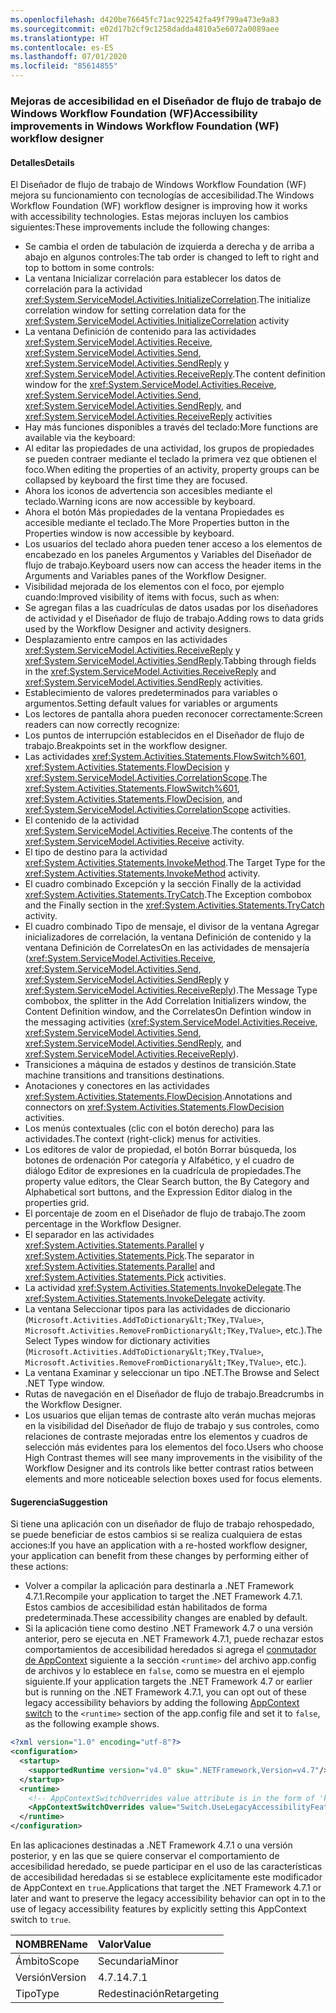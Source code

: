 ```yaml
---
ms.openlocfilehash: d420be76645fc71ac922542fa49f799a473e9a83
ms.sourcegitcommit: e02d17b2cf9c1258dadda4810a5e6072a0089aee
ms.translationtype: HT
ms.contentlocale: es-ES
ms.lasthandoff: 07/01/2020
ms.locfileid: "85614855"
---
```

### <a name="accessibility-improvements-in-windows-workflow-foundation-wf-workflow-designer"></a><span data-ttu-id="01d33-101">Mejoras de accesibilidad en el Diseñador de flujo de trabajo de Windows Workflow Foundation (WF)</span><span class="sxs-lookup"><span data-stu-id="01d33-101">Accessibility improvements in Windows Workflow Foundation (WF) workflow designer</span></span>

#### <a name="details"></a><span data-ttu-id="01d33-102">Detalles</span><span class="sxs-lookup"><span data-stu-id="01d33-102">Details</span></span>

<span data-ttu-id="01d33-103">El Diseñador de flujo de trabajo de Windows Workflow Foundation (WF) mejora su funcionamiento con tecnologías de accesibilidad.</span><span class="sxs-lookup"><span data-stu-id="01d33-103">The Windows Workflow Foundation (WF) workflow designer is improving how it works with accessibility technologies.</span></span> <span data-ttu-id="01d33-104">Estas mejoras incluyen los cambios siguientes:</span><span class="sxs-lookup"><span data-stu-id="01d33-104">These improvements include the following changes:</span></span>

- <span data-ttu-id="01d33-105">Se cambia el orden de tabulación de izquierda a derecha y de arriba a abajo en algunos controles:</span><span class="sxs-lookup"><span data-stu-id="01d33-105">The tab order is changed to left to right and top to bottom in some controls:</span></span>
- <span data-ttu-id="01d33-106">La ventana Inicializar correlación para establecer los datos de correlación para la actividad <xref:System.ServiceModel.Activities.InitializeCorrelation>.</span><span class="sxs-lookup"><span data-stu-id="01d33-106">The initialize correlation window for setting correlation data for the <xref:System.ServiceModel.Activities.InitializeCorrelation> activity</span></span>
- <span data-ttu-id="01d33-107">La ventana Definición de contenido para las actividades <xref:System.ServiceModel.Activities.Receive>, <xref:System.ServiceModel.Activities.Send>, <xref:System.ServiceModel.Activities.SendReply> y <xref:System.ServiceModel.Activities.ReceiveReply>.</span><span class="sxs-lookup"><span data-stu-id="01d33-107">The content definition window for the <xref:System.ServiceModel.Activities.Receive>, <xref:System.ServiceModel.Activities.Send>, <xref:System.ServiceModel.Activities.SendReply>, and <xref:System.ServiceModel.Activities.ReceiveReply> activities</span></span>
- <span data-ttu-id="01d33-108">Hay más funciones disponibles a través del teclado:</span><span class="sxs-lookup"><span data-stu-id="01d33-108">More functions are available via the keyboard:</span></span>
- <span data-ttu-id="01d33-109">Al editar las propiedades de una actividad, los grupos de propiedades se pueden contraer mediante el teclado la primera vez que obtienen el foco.</span><span class="sxs-lookup"><span data-stu-id="01d33-109">When editing the properties of an activity, property groups can be collapsed by keyboard the first time they are focused.</span></span>
- <span data-ttu-id="01d33-110">Ahora los iconos de advertencia son accesibles mediante el teclado.</span><span class="sxs-lookup"><span data-stu-id="01d33-110">Warning icons are now accessible by keyboard.</span></span>
- <span data-ttu-id="01d33-111">Ahora el botón Más propiedades de la ventana Propiedades es accesible mediante el teclado.</span><span class="sxs-lookup"><span data-stu-id="01d33-111">The More Properties button in the Properties window is now accessible by keyboard.</span></span>
- <span data-ttu-id="01d33-112">Los usuarios del teclado ahora pueden tener acceso a los elementos de encabezado en los paneles Argumentos y Variables del Diseñador de flujo de trabajo.</span><span class="sxs-lookup"><span data-stu-id="01d33-112">Keyboard users now can access the header items in the Arguments and Variables panes of the Workflow Designer.</span></span>
- <span data-ttu-id="01d33-113">Visibilidad mejorada de los elementos con el foco, por ejemplo cuando:</span><span class="sxs-lookup"><span data-stu-id="01d33-113">Improved visibility of items with focus, such as when:</span></span>
- <span data-ttu-id="01d33-114">Se agregan filas a las cuadrículas de datos usadas por los diseñadores de actividad y el Diseñador de flujo de trabajo.</span><span class="sxs-lookup"><span data-stu-id="01d33-114">Adding rows to data grids used by the Workflow Designer and activity designers.</span></span>
- <span data-ttu-id="01d33-115">Desplazamiento entre campos en las actividades <xref:System.ServiceModel.Activities.ReceiveReply> y <xref:System.ServiceModel.Activities.SendReply>.</span><span class="sxs-lookup"><span data-stu-id="01d33-115">Tabbing through fields in the <xref:System.ServiceModel.Activities.ReceiveReply> and <xref:System.ServiceModel.Activities.SendReply> activities.</span></span>
- <span data-ttu-id="01d33-116">Establecimiento de valores predeterminados para variables o argumentos.</span><span class="sxs-lookup"><span data-stu-id="01d33-116">Setting default values for variables or arguments</span></span>
- <span data-ttu-id="01d33-117">Los lectores de pantalla ahora pueden reconocer correctamente:</span><span class="sxs-lookup"><span data-stu-id="01d33-117">Screen readers can now correctly recognize:</span></span>
- <span data-ttu-id="01d33-118">Los puntos de interrupción establecidos en el Diseñador de flujo de trabajo.</span><span class="sxs-lookup"><span data-stu-id="01d33-118">Breakpoints set in the workflow designer.</span></span>
- <span data-ttu-id="01d33-119">Las actividades <xref:System.Activities.Statements.FlowSwitch%601>, <xref:System.Activities.Statements.FlowDecision> y <xref:System.ServiceModel.Activities.CorrelationScope>.</span><span class="sxs-lookup"><span data-stu-id="01d33-119">The <xref:System.Activities.Statements.FlowSwitch%601>, <xref:System.Activities.Statements.FlowDecision>, and <xref:System.ServiceModel.Activities.CorrelationScope> activities.</span></span>
- <span data-ttu-id="01d33-120">El contenido de la actividad <xref:System.ServiceModel.Activities.Receive>.</span><span class="sxs-lookup"><span data-stu-id="01d33-120">The contents of the <xref:System.ServiceModel.Activities.Receive> activity.</span></span>
- <span data-ttu-id="01d33-121">El tipo de destino para la actividad <xref:System.Activities.Statements.InvokeMethod>.</span><span class="sxs-lookup"><span data-stu-id="01d33-121">The Target Type for the <xref:System.Activities.Statements.InvokeMethod> activity.</span></span>
- <span data-ttu-id="01d33-122">El cuadro combinado Excepción y la sección Finally de la actividad <xref:System.Activities.Statements.TryCatch>.</span><span class="sxs-lookup"><span data-stu-id="01d33-122">The Exception combobox and the Finally section in the <xref:System.Activities.Statements.TryCatch> activity.</span></span>
- <span data-ttu-id="01d33-123">El cuadro combinado Tipo de mensaje, el divisor de la ventana Agregar inicializadores de correlación, la ventana Definición de contenido y la ventana Definición de CorrelatesOn en las actividades de mensajería (<xref:System.ServiceModel.Activities.Receive>, <xref:System.ServiceModel.Activities.Send>, <xref:System.ServiceModel.Activities.SendReply> y <xref:System.ServiceModel.Activities.ReceiveReply>).</span><span class="sxs-lookup"><span data-stu-id="01d33-123">The Message Type combobox, the splitter in the Add Correlation Initializers window, the Content Definition window, and the CorrelatesOn Defintion window in the messaging activities (<xref:System.ServiceModel.Activities.Receive>, <xref:System.ServiceModel.Activities.Send>, <xref:System.ServiceModel.Activities.SendReply>, and <xref:System.ServiceModel.Activities.ReceiveReply>).</span></span>
- <span data-ttu-id="01d33-124">Transiciones a máquina de estados y destinos de transición.</span><span class="sxs-lookup"><span data-stu-id="01d33-124">State machine transitions and transitions destinations.</span></span>
- <span data-ttu-id="01d33-125">Anotaciones y conectores en las actividades <xref:System.Activities.Statements.FlowDecision>.</span><span class="sxs-lookup"><span data-stu-id="01d33-125">Annotations and connectors on <xref:System.Activities.Statements.FlowDecision> activities.</span></span>
- <span data-ttu-id="01d33-126">Los menús contextuales (clic con el botón derecho) para las actividades.</span><span class="sxs-lookup"><span data-stu-id="01d33-126">The context (right-click) menus for activities.</span></span>
- <span data-ttu-id="01d33-127">Los editores de valor de propiedad, el botón Borrar búsqueda, los botones de ordenación Por categoría y Alfabético, y el cuadro de diálogo Editor de expresiones en la cuadrícula de propiedades.</span><span class="sxs-lookup"><span data-stu-id="01d33-127">The property value editors, the Clear Search button, the By Category and Alphabetical sort buttons, and the Expression Editor dialog in the properties grid.</span></span>
- <span data-ttu-id="01d33-128">El porcentaje de zoom en el Diseñador de flujo de trabajo.</span><span class="sxs-lookup"><span data-stu-id="01d33-128">The zoom percentage in the Workflow Designer.</span></span>
- <span data-ttu-id="01d33-129">El separador en las actividades <xref:System.Activities.Statements.Parallel> y <xref:System.Activities.Statements.Pick>.</span><span class="sxs-lookup"><span data-stu-id="01d33-129">The separator in <xref:System.Activities.Statements.Parallel> and <xref:System.Activities.Statements.Pick> activities.</span></span>
- <span data-ttu-id="01d33-130">La actividad <xref:System.Activities.Statements.InvokeDelegate>.</span><span class="sxs-lookup"><span data-stu-id="01d33-130">The <xref:System.Activities.Statements.InvokeDelegate> activity.</span></span>
- <span data-ttu-id="01d33-131">La ventana Seleccionar tipos para las actividades de diccionario (`Microsoft.Activities.AddToDictionary&lt;TKey,TValue>`, `Microsoft.Activities.RemoveFromDictionary&lt;TKey,TValue>`, etc.).</span><span class="sxs-lookup"><span data-stu-id="01d33-131">The Select Types window for dictionary activities (`Microsoft.Activities.AddToDictionary&lt;TKey,TValue>`, `Microsoft.Activities.RemoveFromDictionary&lt;TKey,TValue>`, etc.).</span></span>
- <span data-ttu-id="01d33-132">La ventana Examinar y seleccionar un tipo .NET.</span><span class="sxs-lookup"><span data-stu-id="01d33-132">The Browse and Select .NET Type window.</span></span>
- <span data-ttu-id="01d33-133">Rutas de navegación en el Diseñador de flujo de trabajo.</span><span class="sxs-lookup"><span data-stu-id="01d33-133">Breadcrumbs in the Workflow Designer.</span></span>
- <span data-ttu-id="01d33-134">Los usuarios que elijan temas de contraste alto verán muchas mejoras en la visibilidad del Diseñador de flujo de trabajo y sus controles, como relaciones de contraste mejoradas entre los elementos y cuadros de selección más evidentes para los elementos del foco.</span><span class="sxs-lookup"><span data-stu-id="01d33-134">Users who choose High Contrast themes will see many improvements in the visibility of the Workflow Designer and its controls like better contrast ratios between elements and more noticeable selection boxes used for focus elements.</span></span>

#### <a name="suggestion"></a><span data-ttu-id="01d33-135">Sugerencia</span><span class="sxs-lookup"><span data-stu-id="01d33-135">Suggestion</span></span>

<span data-ttu-id="01d33-136">Si tiene una aplicación con un diseñador de flujo de trabajo rehospedado, se puede beneficiar de estos cambios si se realiza cualquiera de estas acciones:</span><span class="sxs-lookup"><span data-stu-id="01d33-136">If you have an application with a re-hosted workflow designer, your application can benefit from these changes by performing either of these actions:</span></span>

- <span data-ttu-id="01d33-137">Volver a compilar la aplicación para destinarla a .NET Framework 4.7.1.</span><span class="sxs-lookup"><span data-stu-id="01d33-137">Recompile your application to target the .NET Framework 4.7.1.</span></span> <span data-ttu-id="01d33-138">Estos cambios de accesibilidad están habilitados de forma predeterminada.</span><span class="sxs-lookup"><span data-stu-id="01d33-138">These accessibility changes are enabled by default.</span></span>
- <span data-ttu-id="01d33-139">Si la aplicación tiene como destino .NET Framework 4.7 o una versión anterior, pero se ejecuta en .NET Framework 4.7.1, puede rechazar estos comportamientos de accesibilidad heredados si agrega el [conmutador de AppContext](~/docs/framework/configure-apps/file-schema/runtime/appcontextswitchoverrides-element.md) siguiente a la sección `<runtime>` del archivo app.config de archivos y lo establece en `false`, como se muestra en el ejemplo siguiente.</span><span class="sxs-lookup"><span data-stu-id="01d33-139">If your application targets the .NET Framework 4.7 or earlier but is running on the .NET Framework 4.7.1, you can opt out of these legacy accessibility behaviors by adding the following [AppContext switch](~/docs/framework/configure-apps/file-schema/runtime/appcontextswitchoverrides-element.md) to the `<runtime>` section of the app.config file and set it to `false`, as the following example shows.</span></span>

```xml
<?xml version="1.0" encoding="utf-8"?>
<configuration>
  <startup>
    <supportedRuntime version="v4.0" sku=".NETFramework,Version=v4.7"/>
  </startup>
  <runtime>
    <!-- AppContextSwitchOverrides value attribute is in the form of 'key1=true/false;key2=true/false  -->
    <AppContextSwitchOverrides value="Switch.UseLegacyAccessibilityFeatures=false" />
  </runtime>
</configuration>
```

<span data-ttu-id="01d33-140">En las aplicaciones destinadas a .NET Framework 4.7.1 o una versión posterior, y en las que se quiere conservar el comportamiento de accesibilidad heredado, se puede participar en el uso de las características de accesibilidad heredadas si se establece explícitamente este modificador de AppContext en `true`.</span><span class="sxs-lookup"><span data-stu-id="01d33-140">Applications that target the .NET Framework 4.7.1 or later and want to preserve the legacy accessibility behavior can opt in to the use of legacy accessibility features by explicitly setting this AppContext switch to `true`.</span></span>

| <span data-ttu-id="01d33-141">NOMBRE</span><span class="sxs-lookup"><span data-stu-id="01d33-141">Name</span></span>    | <span data-ttu-id="01d33-142">Valor</span><span class="sxs-lookup"><span data-stu-id="01d33-142">Value</span></span>       |
|:--------|:------------|
| <span data-ttu-id="01d33-143">Ámbito</span><span class="sxs-lookup"><span data-stu-id="01d33-143">Scope</span></span>   | <span data-ttu-id="01d33-144">Secundaria</span><span class="sxs-lookup"><span data-stu-id="01d33-144">Minor</span></span>       |
| <span data-ttu-id="01d33-145">Versión</span><span class="sxs-lookup"><span data-stu-id="01d33-145">Version</span></span> | <span data-ttu-id="01d33-146">4.7.1</span><span class="sxs-lookup"><span data-stu-id="01d33-146">4.7.1</span></span>       |
| <span data-ttu-id="01d33-147">Tipo</span><span class="sxs-lookup"><span data-stu-id="01d33-147">Type</span></span>    | <span data-ttu-id="01d33-148">Redestinación</span><span class="sxs-lookup"><span data-stu-id="01d33-148">Retargeting</span></span> |
